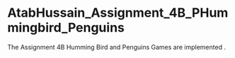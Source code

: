 # AtabHussain_Assignment_4B_PHummingbird_Penguins
The Assignment 4B Humming Bird and Penguins Games are  implemented .
